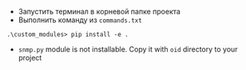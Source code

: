 * Запустить терминал в корневой папке проекта
* Выполнить команду из `commands.txt`
```
.\custom_modules> pip install -e .
```
* `snmp.py` module is not installable. Copy it with `oid` directory to your project